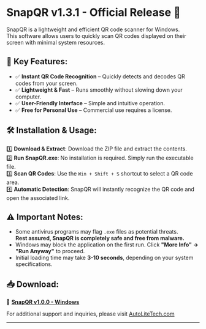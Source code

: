 # SnapQR v1.3.1 - Official Release 🚀

SnapQR is a lightweight and efficient QR code scanner for Windows.  
This software allows users to quickly scan QR codes displayed on their screen with minimal system resources.

## 🔹 Key Features:
- ✅ **Instant QR Code Recognition** – Quickly detects and decodes QR codes from your screen.
- ✅ **Lightweight & Fast** – Runs smoothly without slowing down your computer.
- ✅ **User-Friendly Interface** – Simple and intuitive operation.
- ✅ **Free for Personal Use** – Commercial use requires a license.

## 🛠 Installation & Usage:
1️⃣ **Download & Extract**: Download the ZIP file and extract the contents.  
2️⃣ **Run SnapQR.exe**: No installation is required. Simply run the executable file.  
3️⃣ **Scan QR Codes**: Use the `Win + Shift + S` shortcut to select a QR code area.  
4️⃣ **Automatic Detection**: SnapQR will instantly recognize the QR code and open the associated link.  

## ⚠ Important Notes:
- Some antivirus programs may flag `.exe` files as potential threats.  
  **Rest assured, SnapQR is completely safe and free from malware.**  
- Windows may block the application on the first run. Click **"More Info" → "Run Anyway"** to proceed.  
- Initial loading time may take **3-10 seconds**, depending on your system specifications.  

## 📥 Download:
🔽 **[SnapQR v1.0.0 - Windows](https://github.com/koreafinder/SnapQR/releases/latest)**  

For additional support and inquiries, please visit [AutoLiteTech.com](https://www.autolitetech.com)  

---
